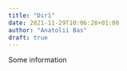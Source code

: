 ```yaml
---
title: "Dir1"
date: 2021-11-29T10:06:28+01:00
author: "Anatolii Bas"
draft: true
---
```


Some information